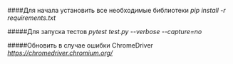 ####Для начала установить все необходимые библиотеки
_pip install -r requirements.txt_

#####Для запуска тестов 
_pytest test.py --verbose --capture=no_

#####Обновить в случае ошибки ChromeDriver
_https://chromedriver.chromium.org/_
